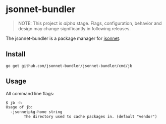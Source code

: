 # jsonnet-bundler

> NOTE: This project is *alpha* stage. Flags, configuration, behavior and design may change significantly in following releases.

The jsonnet-bundler is a package manager for [jsonnet](http://jsonnet.org/).

## Install

```
go get github.com/jsonnet-bundler/jsonnet-bundler/cmd/jb
```

## Usage

All command line flags:

[embedmd]:# (_output/help.txt)
```txt
$ jb -h
Usage of jb:
  -jsonnetpkg-home string
    	The directory used to cache packages in. (default "vendor")
```
